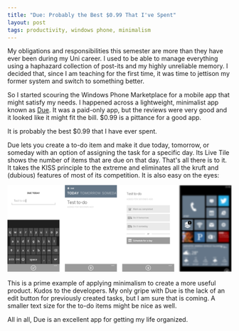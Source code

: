 ```yaml
---
title: "Due: Probably the Best $0.99 That I've Spent"
layout: post
tags: productivity, windows phone, minimalism
---
```

My obligations and responsibilities this semester are more than they have ever been during my Uni career. I used to be able to manage everything using a haphazard collection of post-its and my highly unreliable memory. I decided that, since I am teaching for the first time, it was time to jettison my former system and switch to something better.

So I started scouring the Windows Phone Marketplace for a mobile app that might satisfy my needs. I happened across a lightweight, minimalist app known as [Due][1]. It was a paid-only app, but the reviews were very good and it looked like it might fit the bill. $0.99 is a pittance for a good app.

It is probably the best $0.99 that I have ever spent.

Due lets you create a to-do item and make it due today, tomorrow, or someday with an option of assigning the task for a specific day. Its Live Tile shows the number of items that are due on that day. That's all there is to it. It takes the KISS principle to the extreme and eliminates all the kruft and (dubious) features of most of its competition. It is also easy on the eyes:

![Due Screenshots](/images/due_panel.png)

This is a prime example of applying minimalism to create a more useful product. Kudos to the developers. My only gripe with Due is the lack of an edit button for previously created tasks, but I am sure that is coming. A smaller text size for the to-do items might be nice as well.

All in all, Due is an excellent app for getting my life organized.

[1]:http://www.windowsphone.com/en-us/store/app/due/e0f2a978-d954-40e5-8a0f-a9914e3e290a
